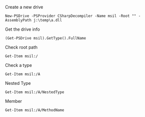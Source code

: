 Create a new drive

```
New-PSDrive -PSProvider CSharpDecompiler -Name msil -Root "" -AssemblyPath j:\temp\a.dll
```

Get the drive info

```
(Get-PSDrive msil).GetType().FullName
```

Check root path

```
Get-Item msil:/
```

Check a type

```
Get-Item msil:/A
```

Nested Type

```
Get-Item msil:/A/NestedType
```

Member

```
Get-Item msil:/A/MethodName
```




